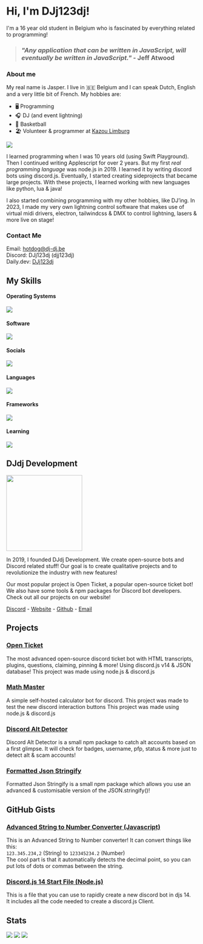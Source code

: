 # Hi, I'm DJj123dj!
I'm a 16 year old student in Belgium who is fascinated by everything related to programming!

> ### <i>"Any application that can be written in JavaScript, will eventually be written in JavaScript."</i> - Jeff Atwood

### About me
My real name is Jasper. I live in 🇧🇪 Belgium and I can speak Dutch, English and a very little bit of French.
My hobbies are:
- 🖥️ Programming
- 🎧 DJ (and event lightning)
- 🏀 Basketball
- 🏖️ Volunteer & programmer at [Kazou Limburg](https://www.kazou.be/)

![](https://apis.dj-dj.be/cdn/kazou/logo-small.png)

I learned programming when I was 10 years old (using Swift Playground).
Then I continued writing Applescript for over 2 years. But my first *real programming language* was node.js in 2019. I learned it by writing discord bots using discord.js. Eventually, I started creating sideprojects that became large projects. With these projects, I learned working with new languages like python, lua & java!

I also started combining programming with my other hobbies, like DJ’ing. In 2023, I made my very own lightning control software that makes use of virtual midi drivers, electron, tailwindcss & DMX to control lightning, lasers & more live on stage!

### Contact Me
Email: [hotdog@dj-dj.be](mailto:hotdog@dj-dj.be)<br>
Discord: DJj123dj (djj123dj)<br>
Daily.dev: [DJj123dj](https://app.daily.dev/djj123dj)

## My Skills
#### Operating Systems
![](https://skillicons.dev/icons?i=apple,linux,windows,raspberrypi)

#### Software
![](https://skillicons.dev/icons?i=vscode,godot,github,npm,gcp,git,vercel,replit,heroku,ai,wordpress,robloxstudio&perline=6)

#### Socials
![](https://skillicons.dev/icons?i=discord,github,stackoverflow,linkedin,instagram,twitter,devto)

#### Languages
![](https://skillicons.dev/icons?i=html,css,js,ts,nodejs,deno,php,py,java,lua,md,bash,regex,svg,arduino,latex,mysql&perline=7)

#### Frameworks
![](https://skillicons.dev/icons?i=bots,discordjs,electron,express,tailwind,babel)

#### Learning
![](https://skillicons.dev/icons?i=apple,swift,react,cpp,bun,dart,flutter)

## DJdj Development
<img src="https://apis.dj-dj.be/cdn/djdjdev/logo-monochrome.png" width="200px">

In 2019, I founded DJdj Development.
We create open-source bots and Discord related stuff!
Our goal is to create qualitative projects and to revolutionize the industry with new features!

Our most popular project is Open Ticket, a popular open-source ticket bot! We also have some tools & npm packages for Discord bot developers. Check out all our projects on our website!

[Discord](https://discord.dj-dj.be) - [Website](https://www.dj-dj.be) - [Github](https://www.github.com/djdj-development) - [Email](mailto:support@dj-dj.be)

## Projects
### [Open Ticket](https://www.github.com/DJj123dj/open-ticket)
The most advanced open-source discord ticket bot with HTML transcripts, plugins, questions, claiming, pinning & more! Using discord.js v14 & JSON database! 
This project was made using node.js & discord.js

### [Math Master](https://github.com/DJj123dj/math-master)
A simple self-hosted calculator bot for discord. This project was made to test the new discord interaction buttons
This project was made using node.js & discord.js

### [Discord Alt Detector](https://www.npmjs.com/package/discord-alt-detector)
Discord Alt Detector is a small npm package to catch alt accounts based on a first glimpse.
It will check for badges, username, pfp, status & more just to detect alt & scam accounts!

### [Formatted Json Stringify](https://www.npmjs.com/package/formatted-json-stringify)
Formatted Json Stringify is a small npm package which allows you use an advanced & customisable version of the JSON.stringify()!

## GitHub Gists
### [Advanced String to Number Converter (Javascript)](https://gist.github.com/DJj123dj/39a4daf6cb68d4d14be20466a64ce2a7)
This is an Advanced String to Number converter! It can convert things like this:</br>
`123.345.234,2` (String) to `123345234.2` (Number)</br>
The cool part is that it automatically detects the decimal point, so you can put lots of dots or commas between the string.

### [Discord.js 14 Start File (Node.js)](https://gist.github.com/DJj123dj/ab232f20ee22ff5e05e06426ecd6ed77)
This is a file that you can use to rapidly create a new discord bot in djs 14.</br>
It includes all the code needed to create a discord.js Client.

## Stats
![](https://github-readme-stats.vercel.app/api?username=DJj123dj&count_private=true&show_icons=true&theme=nord&hide_border=true)
![](https://github-readme-stats.vercel.app/api/top-langs/?username=DJj123dj&theme=nord&layout=compact&langs_count=20&hide_border=true)
![](https://github-readme-streak-stats-nine-chi.vercel.app?user=DJj123dj&theme=nord&hide_border=true)
